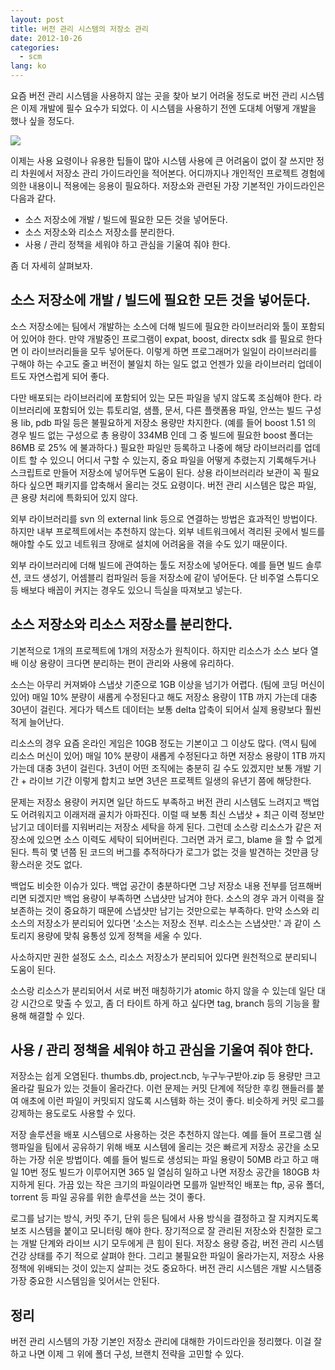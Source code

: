 ```yaml
---
layout: post
title: 버전 관리 시스템의 저장소 관리
date: 2012-10-26
categories:
  - scm
lang: ko
---
```


요즘 버전 관리 시스템을 사용하지 않는 곳을 찾아 보기 어려울 정도로
버전 관리 시스템은 이제 개발에 필수 요수가 되었다.
이 시스템을 사용하기 전엔 도대체 어떻게 개발을 했나 싶을 정도다.

[![](http://1.bp.blogspot.com/-5f0PD-Q47mE/UIfk6uRVVOI/AAAAAAAAAFY/gIr3etiFDhI/s1600/HgSvnGit.png)](http://1.bp.blogspot.com/-5f0PD-Q47mE/UIfk6uRVVOI/AAAAAAAAAFY/gIr3etiFDhI/s1600/HgSvnGit.png)

이제는 사용 요령이나 유용한 팁들이 많아 시스템 사용에 큰 어려움이 없이 잘 쓰지만
정리 차원에서 저장소 관리 가이드라인을 적어본다.
어디까지나 개인적인 프로젝트 경험에 의한 내용이니 적용에는 응용이 필요하다.
저장소와 관련된 가장 기본적인 가이드라인은 다음과 같다.

- 소스 저장소에 개발 / 빌드에 필요한 모든 것을 넣어둔다.
- 소스 저장소와 리소스 저장소를 분리한다.
- 사용 / 관리 정책을 세워야 하고 관심을 기울여 줘야 한다.

좀 더 자세히 살펴보자.

## 소스 저장소에 개발 / 빌드에 필요한 모든 것을 넣어둔다.

소스 저장소에는 팀에서 개발하는 소스에 더해 빌드에 필요한 라이브러리와 툴이 포함되어 있어야 한다.
만약 개발중인 프로그램이 expat, boost, directx sdk 를 필요로 한다면 이 라이브러리들을 모두 넣어둔다.
이렇게 하면 프로그래머가 일일이 라이브러리를 구해야 하는 수고도 줄고 버전이 불일치 하는
일도 없고 언젠가 있을 라이브러리 업데이트도 자연스럽게 되어 좋다. 

다만 배포되는 라이브러리에 포함되어 있는 모든 파일을 넣지 않도록 조심해야 한다.
라이브러리에 포함되어 있는 튜토리얼, 샘플, 문서, 다른 플랫폼용 파일, 안쓰는 빌드 구성용
lib, pdb 파일 등은 불필요하게 저장소 용량만 차지한다.
(예를 들어 boost 1.51 의 경우 빌드 없는 구성으로 총 용량이 334MB 인데 그 중 빌드에
 필요한 boost 폴더는 86MB 로 25% 에 불과하다.)
필요한 파일만 등록하고 나중에 해당 라이브러리를 업데이트 할 수 있으니 어디서 구할 수 있는지,
중요 파일을 어떻게 추렸는지 기록해두거나 스크립트로 만들어 저장소에 넣어두면 도움이 된다.
상용 라이브러리라 보관이 꼭 필요하다 싶으면 패키지를 압축해서 올리는 것도 요령이다.
버전 관리 시스템은 많은 파일, 큰 용량 처리에 특화되어 있지 않다.

외부 라이브러리를 svn 의 external link 등으로 연결하는 방법은 효과적인 방법이다.
하지만 내부 프로젝트에서는 추천하지 않는다. 외부 네트워크에서 격리된 곳에서 빌드를
해야할 수도 있고 네트워크 장애로 설치에 어려움을 겪을 수도 있기 때문이다.

외부 라이브러리에 더해 빌드에 관여하는 툴도 저장소에 넣어둔다.
예를 들면 빌드 솔루션, 코드 생성기, 어셈블리 컴파일러 등을 저장소에 같이 넣어둔다.
단 비주얼 스튜디오 등 배보다 배꼽이 커지는 경우도 있으니 득실을 따져보고 넣는다.

## 소스 저장소와 리소스 저장소를 분리한다.

기본적으로 1개의 프로젝트에 1개의 저장소가 원칙이다.
하지만 리소스가 소스 보다 열 배 이상 용량이 크다면 분리하는 편이 관리와 사용에 유리하다.

소스는 아무리 커져봐야 스냅샷 기준으로 1GB 이상을 넘기가 어렵다.
(팀에 코딩 머신이 있어) 매일 10% 분량이 새롭게 수정된다고 해도 저장소 용량이 1TB 까지 가는데
대충 30년이 걸린다.
게다가 텍스트 데이터는 보통 delta 압축이 되어서 실제 용량보다 훨씬 적게 늘어난다.

리소스의 경우 요즘 온라인 게임은 10GB 정도는 기본이고 그 이상도 많다.
(역시 팀에 리소스 머신이 있어) 매일 10% 분량이 새롭게 수정된다고 하면 저장소 용량이
1TB 까지 가는데 대충 3년이 걸린다.
3년이 어떤 조직에는 충분히 길 수도 있겠지만 보통 개발 기간 + 라이브 기간 이렇게 합치고
보면 3년은 프로젝트 일생의 유년기 쯤에 해당한다.

문제는 저장소 용량이 커지면 일단 하드도 부족하고 버전 관리 시스템도 느려지고 백업도 어려워지고
이래저래 골치가 아파진다.
이럴 때 보통 최신 스냅샷 + 최근 이력 정보만 남기고 데이터를 지워버리는 저장소 세탁을 하게 된다.
그런데 소스랑 리소스가 같은 저장소에 있으면 소스 이력도 세탁이 되어버린다.
그러면 과거 로그, blame 을 할 수 없게 된다.
특히 몇 년쯤 된 코드의 버그를 추적하다가 로그가 없는 것을 발견하는 것만큼 당황스러운 것도 없다.

백업도 비슷한 이슈가 있다. 백업 공간이 충분하다면 그냥 저장소 내용 전부를 덤프해버리면 되겠지만
백업 용량이 부족하면 스냅샷만 남겨야 한다. 소스의 경우 과거 이력을 잘 보존하는 것이
중요하기 때문에 스냅샷만 남기는 것만으로는 부족하다.
만약 소스와 리소스의 저장소가 분리되어 있다면 '소스는 저장소 전부. 리소스는 스냅샷만.'
과 같이 스토리지 용량에 맞춰 융통성 있게 정책을 세울 수 있다.

사소하지만 권한 설정도 소스, 리소스 저장소가 분리되어 있다면 원천적으로 분리되니 도움이 된다.

소스랑 리소스가 분리되어서 서로 버전 매칭하기가 atomic 하지 않을 수 있는데
일단 대강 시간으로 맞출 수 있고, 좀 더 타이트 하게 하고 싶다면 tag, branch 등의 기능을
활용해 해결할 수 있다.

## 사용 / 관리 정책을 세워야 하고 관심을 기울여 줘야 한다.

저장소는 쉽게 오염된다. thumbs.db, project.ncb, 누구누구받아.zip 등
용량만 크고 올라갈 필요가 있는 것들이 올라간다.
이런 문제는 커밋 단계에 적당한 후킹 핸들러를 붙여 애초에 이런 파일이 커밋되지 않도록
시스템화 하는 것이 좋다. 비슷하게 커밋 로그를 강제하는 용도로도 사용할 수 있다.

저장 솔루션을 배포 시스템으로 사용하는 것은 추천하지 않는다.
예를 들어 프로그램 실행파일을 팀에서 공유하기 위해 배포 시스템에 올리는 것은 빠르게
저장소 공간을 소모하는 가장 쉬운 방법이다.
예를 들어 빌드로 생성되는 파일 용량이 50MB 라고 하고 매일 10번 정도 빌드가 이루어지면
365 일 열심히 일하고 나면 저장소 공간을 180GB 차지하게 된다.
가끔 있는 작은 크기의 파일이라면 모를까 일반적인 배포는
ftp, 공유 폴더, torrent 등 파일 공유를 위한 솔루션을 쓰는 것이 좋다.

로그를 남기는 방식, 커밋 주기, 단위 등은 팀에서 사용 방식을 결정하고 잘 지켜지도록
보조 시스템을 붙이고 모니터링 해야 한다.
장기적으로 잘 관리된 저장소와 친절한 로그는 개발 단계와 라이브 시기 모두에게 큰 힘이 된다.
저장소 용량 증감, 버전 관리 시스템 건강 상태를 주기 적으로 살펴야 한다.
그리고 불필요한 파일이 올라가는지, 저장소 사용 정책에 위배되는 것이 있는지 살피는 것도 중요하다.
버전 관리 시스템은 개발 시스템중 가장 중요한 시스템임을 잊어서는 안된다.

## 정리

버전 관리 시스템의 가장 기본인 저장소 관리에 대해한 가이드라인을 정리했다.
이걸 잘 하고 나면 이제 그 위에 폴더 구성, 브랜치 전략을 고민할 수 있다.
